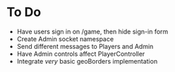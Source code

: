 # To Do

- Have users sign in on /game, then hide sign-in form
- Create Admin socket namespace
- Send different messages to Players and Admin
- Have Admin controls affect PlayerController
- Integrate *very* basic geoBorders implementation
